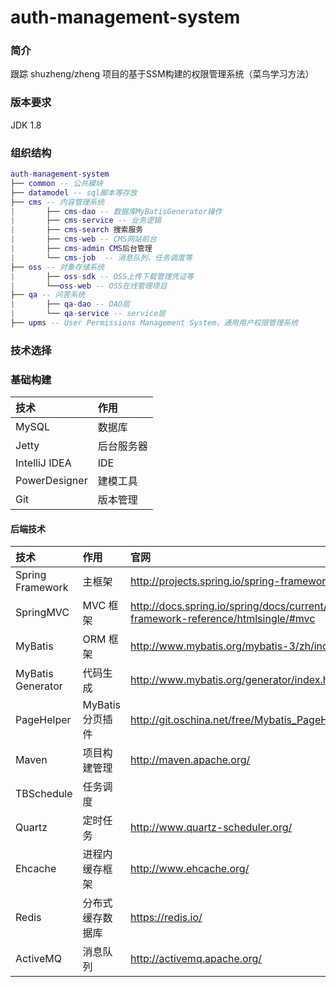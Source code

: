 # auth-management-system
### 简介
跟踪 shuzheng/zheng 项目的基于SSM构建的权限管理系统（菜鸟学习方法）
### 版本要求
JDK 1.8
### 组织结构
```lua
auth-management-system
├── common -- 公共模块
├── datamodel -- sql脚本等存放
├── cms -- 内容管理系统
|       ├── cms-dao -- 数据库MyBatisGenerator操作
|       ├── cms-service -- 业务逻辑
|       ├── cms-search 搜索服务
|       ├── cms-web -- CMS网站前台
|       ├── cms-admin CMS后台管理
|       └── cms-job  -- 消息队列、任务调度等
├── oss -- 对象存储系统
|       ├── oss-sdk -- OSS上传下载管理凭证等
|       └──oss-web -- OSS在线管理项目
├── qa -- 问答系统
|       ├── qa-dao -- DAO层
|       └── qa-service -- service层
├── upms -- User Permissions Management System，通用用户权限管理系统
```
### 技术选择
### 基础构建
| 技术 | 作用 |
| :------- | :------- |
| MySQL    | 数据库    | 
| Jetty    | 后台服务器 |
| IntelliJ IDEA | IDE |
| PowerDesigner | 建模工具 |
| Git      | 版本管理 |
#### 后端技术
| 技术 | 作用 | 官网 |
| :------- | :------- | :------|
| Spring Framework | 主框架           | http://projects.spring.io/spring-framework/ |
| SpringMVC        | MVC 框架         | 	http://docs.spring.io/spring/docs/current/spring-framework-reference/htmlsingle/#mvc |
| MyBatis          | ORM 框架         | http://www.mybatis.org/mybatis-3/zh/index.html |
| MyBatis Generator| 代码生成         | 	http://www.mybatis.org/generator/index.html |
| PageHelper       | MyBatis分页插件  | http://git.oschina.net/free/Mybatis_PageHelper |
| Maven	           | 项目构建管理	  | http://maven.apache.org/ |
| TBSchedule       | 任务调度         |
| Quartz           | 定时任务         | http://www.quartz-scheduler.org/|
| Ehcache          | 进程内缓存框架    | http://www.ehcache.org/ |
| Redis            | 分布式缓存数据库  | https://redis.io/ |
| ActiveMQ         | 消息队列         | http://activemq.apache.org/ |
